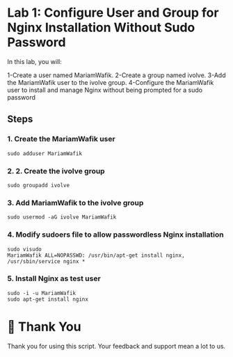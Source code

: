 # Lab 1: Configure User and Group for Nginx Installation Without Sudo Password
In this lab, you will:

1-Create a user named MariamWafik.
2-Create a group named ivolve.
3-Add the MariamWafik user to the ivolve group.
4-Configure the MariamWafik user to install and manage Nginx without being prompted for a sudo password
## Steps
### 1. Create the MariamWafik user
```
sudo adduser MariamWafik
```
### 2. 2. Create the ivolve group
```
sudo groupadd ivolve
```
### 3. Add MariamWafik to the ivolve group
```
sudo usermod -aG ivolve MariamWafik
```
### 4. Modify sudoers file to allow passwordless Nginx installation
```
sudo visudo
MariamWafik ALL=NOPASSWD: /usr/bin/apt-get install nginx, /usr/sbin/service nginx *
```
### 5. Install Nginx as test user
```
sudo -i -u MariamWafik
sudo apt-get install nginx
```
# 🙏 Thank You
Thank you for using this script. Your feedback and support mean a lot to us.
